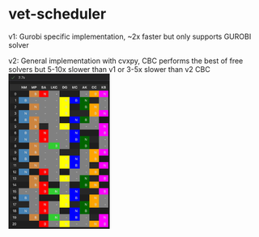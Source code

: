 # vet-scheduler
v1: Gurobi specific implementation, ~2x faster but only supports GUROBI solver

v2: General implementation with cvxpy, CBC performs the best of free solvers but 5-10x slower than v1 or 3-5x slower than v2 CBC
<img src="./doc/ex1_gurobi_solution.png" alt="gurobi" width="200"/>